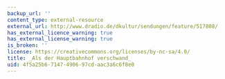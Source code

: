```yaml
---
backup_url: ''
content_type: external-resource
external_url: http://www.dradio.de/dkultur/sendungen/feature/517808/
has_external_licence_warning: true
has_external_license_warning: true
is_broken: ''
license: https://creativecommons.org/licenses/by-nc-sa/4.0/
title: _Als der Hauptbahnhof verschwand_
uid: 4f5a25b6-7147-4906-97cd-aac3a6c6f8e0
---
```

